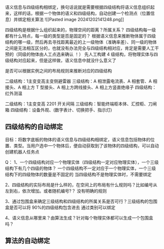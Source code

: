 语义信息与四级结构相绑定，换句话说就是需要根据四级结构将语义信息组织起来，这样的话，根据一个物体的语义和四级结构，自动创建一个检测点（位置信息）并绑定相关算法
![[Pasted image 20241202141248.png]]

四级结构是根据什么组织起来的，物理空间的距离？所属关系？
四级结构每一级都有什么特点，每一级的类型是否是固定的？
	根据语义信息来推断物体属于四级结构的哪一级，然后再去寻找距离最近的上一级物体（准确率差）、同一级的物体之间是无法相互区分的，也就没有办法完全与四级结构相对应，肯定是需要人工干预的（同级的物体由人工点选来确认 ！）
先人工构建 4 级结构，将物理实体与四级结构对应起来，但是这样做，语义信息中就没什么意义了


是否可以根据实例之间的布局规则来推断对应的四级结构

二级结构：1主变变高主变侧避雷器
三级结构：A 相泄露电流表、A 相套管、A 相接头、A 相上方 T 型接头、A 相上方跨线接头、A 相上方竖直绝缘子
四级结构：红外测温

二级结构：1主变变高 2201 开关间隔
三级结构：智能终端柜本体、汇控柜、刀闸箱
四级结构：设备外观、(数字表计、切换把手、指示灯)

## 四级结构的自动绑定
目标：将数字底板的物体的语义信息与四级结构相绑定，语义信息包括物体的位置、类型。当用户选中一个物体后，便自动获取到了该物体的四级结构，可以自动创建机器人任务点

Q：
1、一个四级结构对应一个物理实体（四级结构一定对应物理实体），一个三级结构下有几个四级的物体？
一个四级结构不一定对应于一个物理实体，一个三级结构下的四级物体的数量是不固定的
当四级结构不是物理实体时，不需要绑定

2、四级结构的实际布局是什么样的，在空间上的布局有什么规则吗？比如编号从左到右，依次增加。或者随机编号?？
没有明确的规则

3、通过包围盒来确定三级结构和四级结构的所属关系是否可行？三级结构的包围盒是否可以将 90%的四级结构包含进去
通过类别可以绑定

4、语义信息从哪里来？由算法生成？针对每个物理实体都可以生成一个包围盒吗？
## 算法的自动绑定 



